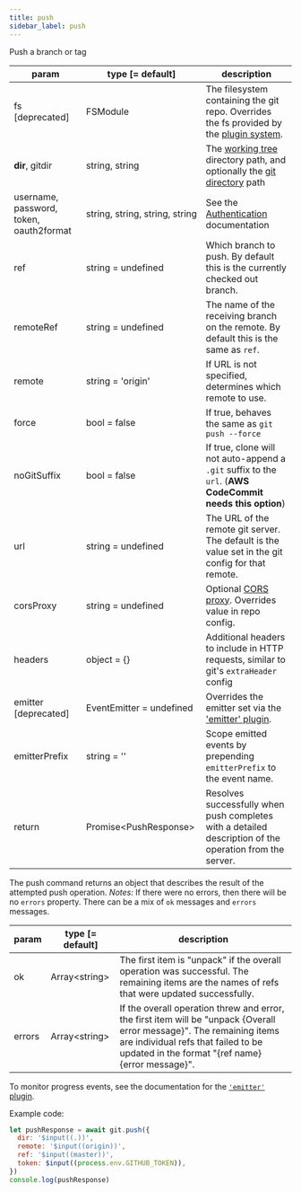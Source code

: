 ```yaml
---
title: push
sidebar_label: push
---
```


Push a branch or tag

| param                                   | type [= default]                              | description                                                                                                         |
| --------------------------------------- | --------------------------------------------- | ------------------------------------------------------------------------------------------------------------------- |
| fs [deprecated]                         | FSModule                                      | The filesystem containing the git repo. Overrides the fs provided by the [plugin system](./plugin_fs.md).           |
| **dir**, gitdir                         | string, string                                | The [working tree](dir-vs-gitdir.md) directory path, and optionally the [git directory](dir-vs-gitdir.md) path      |
| username, password, token, oauth2format | string,&nbsp;string,&nbsp;string,&nbsp;string | See the [Authentication](./authentication.html) documentation                                                       |
| ref                                     | string = undefined                            | Which branch to push. By default this is the currently checked out branch.                                          |
| remoteRef                               | string = undefined                            | The name of the receiving branch on the remote. By default this is the same as `ref`.                               |
| remote                                  | string = 'origin'                             | If URL is not specified, determines which remote to use.                                                            |
| force                                   | bool   = false                                | If true, behaves the same as `git push --force`                                                                     |
| noGitSuffix                             | bool   = false                                | If true, clone will not auto-append a `.git` suffix to the `url`. (**AWS CodeCommit needs this option**)            |
| url                                     | string = undefined                            | The URL of the remote git server. The default is the value set in the git config for that remote.                   |
| corsProxy                               | string = undefined                            | Optional [CORS proxy](https://www.npmjs.com/@isomorphic-git/cors-proxy). Overrides value in repo config.            |
| headers                                 | object = {}                                   | Additional headers to include in HTTP requests, similar to git's `extraHeader` config                               |
| emitter [deprecated]                    | EventEmitter = undefined                      | Overrides the emitter set via the ['emitter' plugin](./plugin_emitter.md).                                          |
| emitterPrefix                           | string = ''                                   | Scope emitted events by prepending `emitterPrefix` to the event name.                                               |
| return                                  | Promise\<PushResponse\>                       | Resolves successfully when push completes with a detailed description of the operation from the server.             |

The push command returns an object that describes the result of the attempted push operation.
*Notes:* If there were no errors, then there will be no `errors` property. There can be a mix of `ok` messages and `errors` messages.

| param  | type [= default] | description                                                                                                                                                                                                      |
| ------ | ---------------- | ---------------------------------------------------------------------------------------------------------------------------------------------------------------------------------------------------------------- |
| ok     | Array\<string\>  | The first item is "unpack" if the overall operation was successful. The remaining items are the names of refs that were updated successfully.                                                                    |
| errors | Array\<string\>  | If the overall operation threw and error, the first item will be "unpack {Overall error message}". The remaining items are individual refs that failed to be updated in the format "{ref name} {error message}". |

To monitor progress events, see the documentation for the [`'emitter'` plugin](./plugin_emitter.md).

Example code:

```js live
let pushResponse = await git.push({
  dir: '$input((.))',
  remote: '$input((origin))',
  ref: '$input((master))',
  token: $input((process.env.GITHUB_TOKEN)),
})
console.log(pushResponse)
```